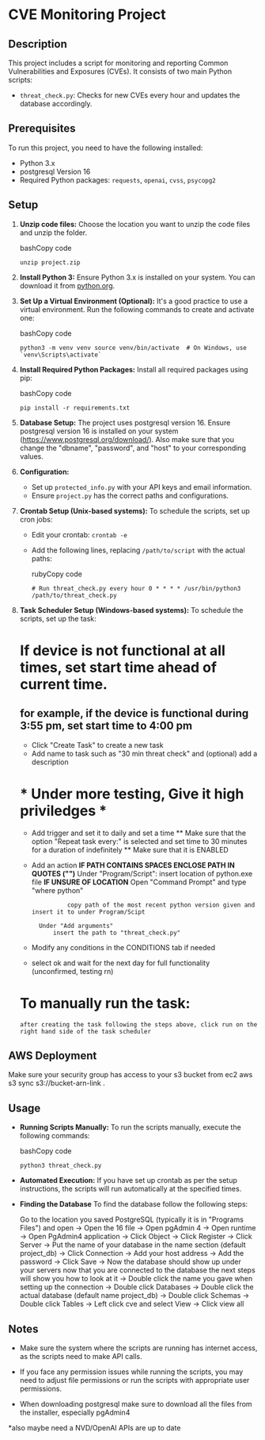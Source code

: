 CVE Monitoring Project
======================

Description
-----------

This project includes a script for monitoring and reporting Common Vulnerabilities and Exposures (CVEs). It consists of two main Python scripts:

*   `threat_check.py`: Checks for new CVEs every hour and updates the database accordingly.

Prerequisites
-------------

To run this project, you need to have the following installed:

*   Python 3.x
*   postgresql Version 16
*   Required Python packages: `requests`, `openai`, `cvss`, `psycopg2`

Setup
-----

1.  **Unzip code files:** Choose the location you want to unzip the code files and unzip the folder.
    
    bashCopy code
    
    `unzip project.zip`
    
2.  **Install Python 3:** Ensure Python 3.x is installed on your system. You can download it from [python.org](https://www.python.org/downloads/).
    
3.  **Set Up a Virtual Environment (Optional):** It's a good practice to use a virtual environment. Run the following commands to create and activate one:
    
    bashCopy code
    
    `` python3 -m venv venv source venv/bin/activate  # On Windows, use `venv\Scripts\activate` ``
    
4.  **Install Required Python Packages:** Install all required packages using pip:
    
    bashCopy code
    
    `pip install -r requirements.txt`
    
5.  **Database Setup:** The project uses postgresql version 16. Ensure postgresql version 16 is installed on your system (https://www.postgresql.org/download/). Also make sure that you change the "dbname", "password", and "host" to your corresponding values.
    
6.  **Configuration:**
    
    *   Set up `protected_info.py` with your API keys and email information.
    *   Ensure `project.py` has the correct paths and configurations.
    
7.  **Crontab Setup (Unix-based systems):** To schedule the scripts, set up cron jobs:
    
    *   Edit your crontab: `crontab -e`
    *   Add the following lines, replacing `/path/to/script` with the actual paths:
        
        rubyCopy code
        
        `# Run threat_check.py every hour 0 * * * * /usr/bin/python3 /path/to/threat_check.py`
        
8.  **Task Scheduler Setup (Windows-based systems):** To schedule the scripts, set up the task:

    # If device is not functional at all times, set start time ahead of current time. #
       ## for example, if the device is functional during 3:55 pm, set start time to 4:00 pm ##

    * Click "Create Task" to create a new task
    * Add name to task such as "30 min threat check" and (optional) add a description
    
    # * Under more testing, Give it high priviledges * #

    * Add trigger and set it to daily and set a time
            ** Make sure that the option "Repeat task every:" is selected and set time to 30 minutes for a duration of indefinitely
            ** Make sure that it is ENABLED
    * Add an action
            **IF PATH CONTAINS SPACES ENCLOSE PATH IN QUOTES ("")**
            Under "Program/Script":
                insert location of python.exe file
                **IF UNSURE OF LOCATION**
                    Open "Command Prompt" and type "where python"

                    copy path of the most recent python version given and insert it to under Program/Scipt

            Under "Add arguments"
                insert the path to "threat_check.py"

        
    * Modify any conditions in the CONDITIONS tab if needed

    * select ok and wait for the next day for full functionality (unconfirmed, testing rn)


    # To manually run the task:
        after creating the task following the steps above, click run on the right hand side of the task scheduler





AWS Deployment
-----

Make sure your security group has access to your s3 bucket from ec2
aws s3 sync s3://bucket-arn-link .





Usage
-----

*   **Running Scripts Manually:** To run the scripts manually, execute the following commands:
    
    bashCopy code
    
    `python3 threat_check.py`
    
*   **Automated Execution:** If you have set up crontab as per the setup instructions, the scripts will run automatically at the specified times.

*   **Finding the Database** To find the database follow the following steps:

    Go to the location you saved PostgreSQL (typically it is in "Programs Files") and open
    -> Open the 16 file
    -> Open pgAdmin 4
    -> Open runtime
    -> Open PgAdmin4 application
    -> Click Object
    -> Click Register
    -> Click Server
    -> Put the name of your database in the name section (default project_db)
    -> Click Connection
    -> Add your host address
    -> Add the password
    -> Click Save
    -> Now the database should show up under your servers now that you are connected to the database the next steps will show you how to look at it
        -> Double click the name you gave when setting up the connection
        -> Double click Databases
        -> Double click the actual database (default name project_db)
        -> Double click Schemas
        -> Double click Tables
        -> Left click cve and select View
        -> Click view all
    

Notes
-----

*   Make sure the system where the scripts are running has internet access, as the scripts need to make API calls.
*   If you face any permission issues while running the scripts, you may need to adjust file permissions or run the scripts with appropriate user permissions.

*   When downloading postgresql make sure to download all the files from the installer, especially pgAdmin4

*also maybe need a NVD/OpenAI APIs are up to date

